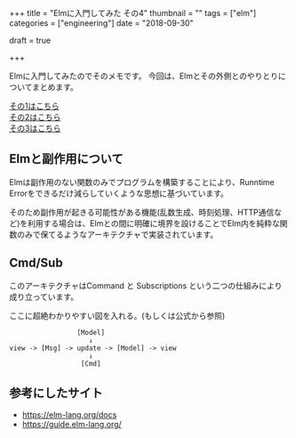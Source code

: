 +++
title = "Elmに入門してみた その4"
thumbnail = ""
tags = ["elm"]
categories = ["engineering"]
date = "2018-09-30"

draft = true

+++

Elmに入門してみたのでそのメモです。
今回は、Elmとその外側とのやりとりについてまとめます。

[その1はこちら](/posts/introduction_to_elm) \
[その2はこちら](/posts/introduction_to_elm_2) \
[その3はこちら](/posts/introduction_to_elm_3) 

## Elmと副作用について

Elmは副作用のない関数のみでプログラムを構築することにより、Runntime Errorをできるだけ減らしていくような思想に基づいています。

そのため副作用が起きる可能性がある機能(乱数生成、時刻処理、HTTP通信など)を利用する場合は、Elmとの間に明確に境界を設けることでElm内を純粋な関数のみで保てるようなアーキテクチャで実装されています。

## Cmd/Sub

このアーキテクチャはCommand と Subscriptions という二つの仕組みにより成り立っています。



ここに超絶わかりやすい図を入れる。(もしくは公式から参照)


```
                 [Model]
                    ↓
view -> [Msg] -> update -> [Model] -> view 
                    ↓
                  [Cmd] 
```


## 参考にしたサイト

* https://elm-lang.org/docs
* https://guide.elm-lang.org/

